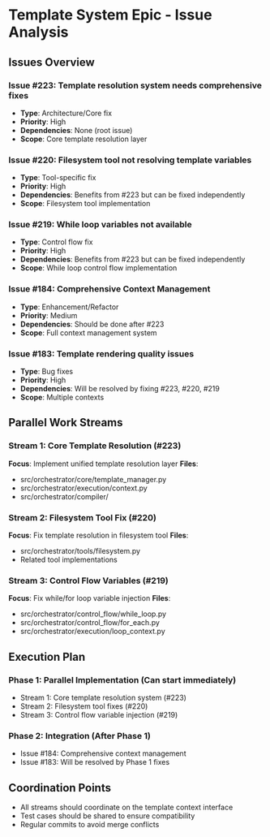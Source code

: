 # Template System Epic - Issue Analysis

## Issues Overview

### Issue #223: Template resolution system needs comprehensive fixes
- **Type**: Architecture/Core fix
- **Priority**: High
- **Dependencies**: None (root issue)
- **Scope**: Core template resolution layer

### Issue #220: Filesystem tool not resolving template variables
- **Type**: Tool-specific fix
- **Priority**: High
- **Dependencies**: Benefits from #223 but can be fixed independently
- **Scope**: Filesystem tool implementation

### Issue #219: While loop variables not available
- **Type**: Control flow fix
- **Priority**: High  
- **Dependencies**: Benefits from #223 but can be fixed independently
- **Scope**: While loop control flow implementation

### Issue #184: Comprehensive Context Management
- **Type**: Enhancement/Refactor
- **Priority**: Medium
- **Dependencies**: Should be done after #223
- **Scope**: Full context management system

### Issue #183: Template rendering quality issues
- **Type**: Bug fixes
- **Priority**: High
- **Dependencies**: Will be resolved by fixing #223, #220, #219
- **Scope**: Multiple contexts

## Parallel Work Streams

### Stream 1: Core Template Resolution (#223)
**Focus**: Implement unified template resolution layer
**Files**: 
- src/orchestrator/core/template_manager.py
- src/orchestrator/execution/context.py
- src/orchestrator/compiler/

### Stream 2: Filesystem Tool Fix (#220)
**Focus**: Fix template resolution in filesystem tool
**Files**:
- src/orchestrator/tools/filesystem.py
- Related tool implementations

### Stream 3: Control Flow Variables (#219)
**Focus**: Fix while/for loop variable injection
**Files**:
- src/orchestrator/control_flow/while_loop.py
- src/orchestrator/control_flow/for_each.py
- src/orchestrator/execution/loop_context.py

## Execution Plan

### Phase 1: Parallel Implementation (Can start immediately)
- Stream 1: Core template resolution system (#223)
- Stream 2: Filesystem tool fixes (#220)
- Stream 3: Control flow variable injection (#219)

### Phase 2: Integration (After Phase 1)
- Issue #184: Comprehensive context management
- Issue #183: Will be resolved by Phase 1 fixes

## Coordination Points
- All streams should coordinate on the template context interface
- Test cases should be shared to ensure compatibility
- Regular commits to avoid merge conflicts